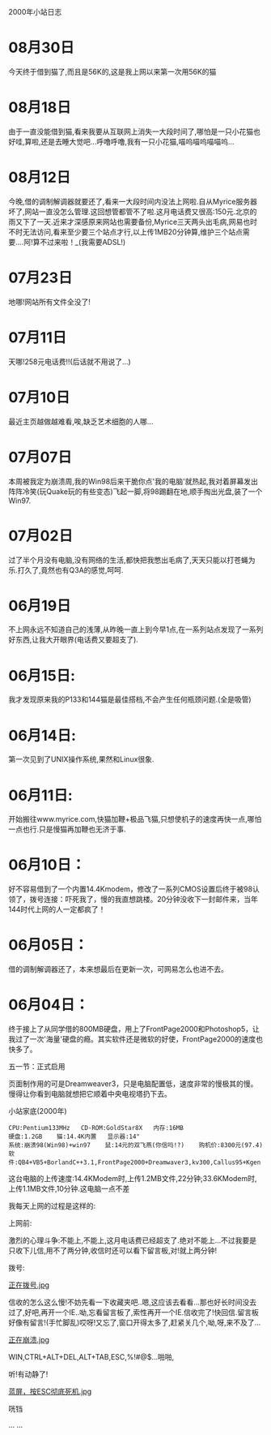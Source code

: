 2000年小站日志

# 08月30日
今天终于借到猫了,而且是56K的,这是我上网以来第一次用56K的猫

# 08月18日

由于一直没能借到猫,看来我要从互联网上消失一大段时间了,哪怕是一只小花猫也好哇,算啦,还是去睡大觉吧...呼噜呼噜,我有一只小花猫,喵呜喵呜喵喵呜...

# 08月12日

今晚,借的调制解调器就要还了,看来一大段时间内没法上网啦.自从Myrice服务器坏了,网站一直没怎么管理.这回想管都管不了啦.这月电话费又很高:150元.北京的雨又下了一天.近来才深感原来网站也需要备份,Myrice三天两头出毛病,网易也时不时无法访问,看来至少要三个站点才行,以上传1MB20分钟算,维护三个站点需要....阿!算不过来啦！*_*(我需要ADSL!)

# 07月23日
地哪!网站所有文件全没了!

# 07月11日
天哪!258元电话费!!(后话就不用说了...)

# 07月10日
最近主页越做越难看,唉,缺乏艺术细胞的人哪...

# 07月07日
本周被我定为崩溃周,我的Win98后来干脆你点'我的电脑'就热起,我对着屏幕发出阵阵冷笑(玩Quake玩的有些变态)飞起一脚,将98踢翻在地,顺手掏出光盘,装了一个Win97.

# 07月02日
过了半个月没有电脑,没有网络的生活,都快把我憋出毛病了,天天只能以打苍蝇为乐.打久了,竟然也有Q3A的感觉,呵呵.

# 06月19日
不上网永远不知道自己的浅薄,从昨晚一直上到今早1点,在一系列站点发现了一系列好东西,让我大开眼界(电话费又要超支了).

# 06月15日:
我才发现原来我的P133和144猫是最佳搭档,不会产生任何瓶颈问题.(全是吸管)

# 06月14日:
第一次见到了UNIX操作系统,果然和Linux很象.

# 06月11日:

开始搬往www.myrice.com,快猫加鞭+极品飞猫,只想使机子的速度再快一点,哪怕一点也行.只是慢猫再加鞭也无济于事.

# 06月10日：
好不容易借到了一个内置14.4Kmodem，修改了一系列CMOS设置后终于被98认领了，拨号连接：吓死我了，慢的我直想跳楼。20分钟没收下一封邮件来，当年144时代上网的人一定都疯了！

# 06月05日：

借的调制解调器还了，本来想最后在更新一次，可网易怎么也进不去。

# 06月04日：

  终于接上了从同学借的800MB硬盘，用上了FrontPage2000和Photoshop5，让我过了一次'海量'硬盘的瘾。其实软件还是微软的好使，FrontPage2000的速度也快多了。

五一节：正式启用

   页面制作用的可是Dreamweaver3，只是电脑配置低，速度非常的慢极其的慢。慢得让你看到电脑就想把它顺着中央电视塔扔下去。

小站家底(2000年)

```
CPU:Pentium133MHz	CD-ROM:GoldStar8X	内存:16MB
硬盘:1.2GB	猫:14.4K内置	显示器:14"
系统:崩溃98(Win98)+win97	鼠:14元的双飞燕(你信吗!?)	购机价:8300元(97.4)
软件:QB4+VB5+BorlandC++3.1,FrontPage2000+Dreamwaver3,kv300,Callus95+Kgen
```

这台电脑的上传速度:14.4KModem时,上传1.2MB文件,22分钟;33.6KModem时,上传1.1MB文件,10分钟.这电脑一点不差

我每天上网的过程是这样的:

上网前:

激烈的心理斗争:不能上,不能上,这月电话费已经超支了.绝对不能上...不过我要是只收下儿信,用不了两分钟,收信时还可以看下留言板,对!就上两分钟!

拨号:

[正在拨号.jpg]()

信收的怎么这么慢!不妨先看一下收藏夹吧..嗯,这应该去看看...那也好长时间没去过了,好吧,再开一个IE..呦,忘看留言板了,索性再开一个IE.信收完了!快回信.留言板好像有留言!(手忙脚乱)哎呀!又忘了,窗口开得太多了,赶紧关几个,呦,呀,来不及了...

[正在崩溃.jpg]()

WIN,CTRL+ALT+DEL,ALT+TAB,ESC,%!#@$...啪啪,

听!有动静了!

[蓝屏，按ESC彻底死机.jpg]()

咣铛

... ...